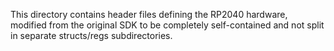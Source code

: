 This directory contains header files defining the RP2040 hardware,
modified from the original SDK to be completely self-contained and not split
in separate structs/regs subdirectories.

